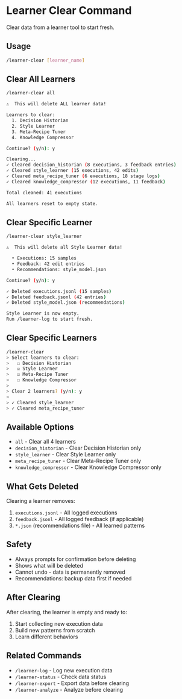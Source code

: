 # Learner Clear Command

Clear data from a learner tool to start fresh.

## Usage

```bash
/learner-clear [learner_name]
```

## Clear All Learners

```bash
/learner-clear all

⚠️  This will delete ALL learner data!

Learners to clear:
  1. Decision Historian
  2. Style Learner
  3. Meta-Recipe Tuner
  4. Knowledge Compressor

Continue? (y/n): y

Clearing...
✓ Cleared decision_historian (8 executions, 3 feedback entries)
✓ Cleared style_learner (15 executions, 42 edits)
✓ Cleared meta_recipe_tuner (6 executions, 18 stage logs)
✓ Cleared knowledge_compressor (12 executions, 11 feedback)

Total cleaned: 41 executions

All learners reset to empty state.
```

## Clear Specific Learner

```bash
/learner-clear style_learner

⚠️  This will delete all Style Learner data!

  • Executions: 15 samples
  • Feedback: 42 edit entries
  • Recommendations: style_model.json

Continue? (y/n): y

✓ Deleted executions.jsonl (15 samples)
✓ Deleted feedback.jsonl (42 entries)
✓ Deleted style_model.json (recommendations)

Style Learner is now empty.
Run /learner-log to start fresh.
```

## Clear Specific Learners

```bash
/learner-clear
> Select learners to clear:
>   ☐ Decision Historian
>   ☑ Style Learner
>   ☑ Meta-Recipe Tuner
>   ☐ Knowledge Compressor
>
> Clear 2 learners? (y/n): y
>
> ✓ Cleared style_learner
> ✓ Cleared meta_recipe_tuner
```

## Available Options

- `all` - Clear all 4 learners
- `decision_historian` - Clear Decision Historian only
- `style_learner` - Clear Style Learner only
- `meta_recipe_tuner` - Clear Meta-Recipe Tuner only
- `knowledge_compressor` - Clear Knowledge Compressor only

## What Gets Deleted

Clearing a learner removes:
1. `executions.jsonl` - All logged executions
2. `feedback.jsonl` - All logged feedback (if applicable)
3. `*.json` (recommendations file) - All learned patterns

## Safety

- Always prompts for confirmation before deleting
- Shows what will be deleted
- Cannot undo - data is permanently removed
- Recommendations: backup data first if needed

## After Clearing

After clearing, the learner is empty and ready to:
1. Start collecting new execution data
2. Build new patterns from scratch
3. Learn different behaviors

## Related Commands

- `/learner-log` - Log new execution data
- `/learner-status` - Check data status
- `/learner-export` - Export data before clearing
- `/learner-analyze` - Analyze before clearing
